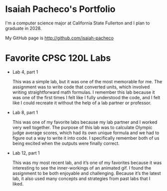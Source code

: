
# Isaiah Pacheco's Portfolio

I'm a computer science major at California State Fullerton and I plan to graduate in 2028. 

My GitHub page is http://github.com/isaiah-pacheco

# Favorite CPSC 120L Labs

* Lab 4, part 1

    This was a simple lab, but it was one of the most memorable for me. The assignment was to write code that converted units, which involved writing straightforward math formulas. I remember this lab because it was one of the first times I felt like I fully understood the code, and I felt like I could recreate it without the help of a lab partner or professor. 

* Lab 8, part 1

    This was one of my favorite labs because my lab partner and I worked very well together. The purpose of this lab was to calculate Olympic judge average scores, which had its own unique formula and we had to figure out a way to write it into code. I specifically remember both of us being excited when the outputs were finally correct. 

* Lab 12, part 1

    This was my most recent lab, and it’s one of my favorites because it was interesting to see the inner-workings of an animated gif. I found the assignment to be both enjoyable and challenging. Because it’s the latest lab, it also used many concepts and strategies from past labs that I liked.
